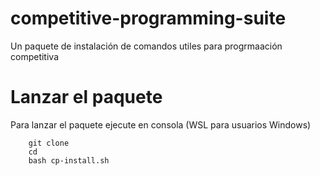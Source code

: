 # competitive-programming-suite
 Un paquete de instalación de comandos utiles para progrmaación competitiva
# Lanzar el paquete

Para lanzar el paquete ejecute en consola (WSL para usuarios Windows)

```
    git clone 
    cd 
    bash cp-install.sh
```